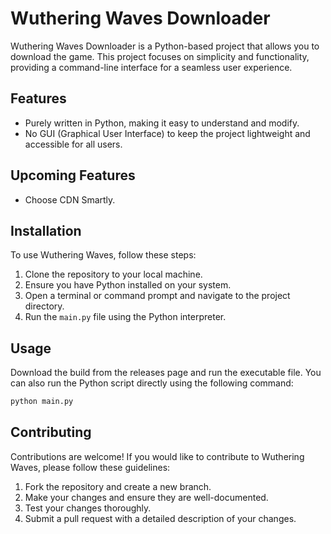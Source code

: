 # Wuthering Waves Downloader

Wuthering Waves Downloader is a Python-based project that allows you to download the game. This project focuses on simplicity and functionality, providing a command-line interface for a seamless user experience.

## Features

- Purely written in Python, making it easy to understand and modify.
- No GUI (Graphical User Interface) to keep the project lightweight and accessible for all users.

## Upcoming Features

- Choose CDN Smartly.

## Installation

To use Wuthering Waves, follow these steps:

1. Clone the repository to your local machine.
2. Ensure you have Python installed on your system.
3. Open a terminal or command prompt and navigate to the project directory.
4. Run the `main.py` file using the Python interpreter.

## Usage

Download the build from the releases page and run the executable file. You can also run the Python script directly using the following command:

```bash
python main.py
```

## Contributing

Contributions are welcome! If you would like to contribute to Wuthering Waves, please follow these guidelines:

1. Fork the repository and create a new branch.
2. Make your changes and ensure they are well-documented.
3. Test your changes thoroughly.
4. Submit a pull request with a detailed description of your changes.

